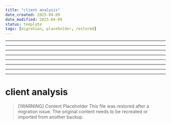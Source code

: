 ```yaml
---
title: "client analysis"
date_created: 2025-04-09
date_modified: 2025-04-09
status: template
tags: [migration, placeholder, restored]
---
```


---

---

---

---

---

---

---

---

# client analysis

> [\!WARNING] Content Placeholder
> This file was restored after a migration issue. The original content needs to be recreated or imported from another backup.

